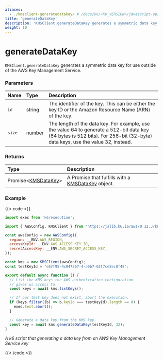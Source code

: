 ```yaml
---
aliases:
  - ./kmsclient-generatedatakey/ # /docs/k6/<K6_VERSION>/javascript-api/jslib/aws/kmsclient/kmsclient-generatedatakey/
title: 'generateDataKey'
description: 'KMSClient.generateDataKey generates a symmetric data key for use outside of the AWS Key Management Service'
weight: 10
---
```


# generateDataKey

`KMSClient.generateDataKey` generates a symmetric data key for use outside of the AWS Key Management Service.

### Parameters

| Name   | Type   | Description                                                                                                                                                                  |
| :----- | :----- | :--------------------------------------------------------------------------------------------------------------------------------------------------------------------------- |
| `id`   | string | The identifier of the key. This can be either the key ID or the Amazon Resource Name (ARN) of the key.                                                                       |
| `size` | number | The length of the data key. For example, use the value 64 to generate a 512-bit data key (64 bytes is 512 bits). For 256-bit (32-byte) data keys, use the value 32, instead. |

### Returns

| Type                                                                                                          | Description                                                                                                                             |
| :------------------------------------------------------------------------------------------------------------ | :-------------------------------------------------------------------------------------------------------------------------------------- |
| Promise<[KMSDataKey](https://grafana.com/docs/k6/<K6_VERSION>/javascript-api/jslib/aws/kmsclient/kmsdatakey)> | A Promise that fulfills with a [KMSDataKey](https://grafana.com/docs/k6/<K6_VERSION>/javascript-api/jslib/aws/kmsclient/kmskey) object. |

### Example

{{< code >}}

```javascript
import exec from 'k6/execution';

import { AWSConfig, KMSClient } from 'https://jslib.k6.io/aws/0.12.3/kms.js';

const awsConfig = new AWSConfig({
  region: __ENV.AWS_REGION,
  accessKeyId: __ENV.AWS_ACCESS_KEY_ID,
  secretAccessKey: __ENV.AWS_SECRET_ACCESS_KEY,
});

const kms = new KMSClient(awsConfig);
const testKeyId = 'e67f95-4c047567-4-a0b7-62f7ce8ec8f48';

export default async function () {
  // List the KMS keys the AWS authentication configuration
  // gives us access to.
  const keys = await kms.listKeys();

  // If our test key does not exist, abort the execution.
  if (keys.filter((b) => b.keyId === testKeyId).length == 0) {
    exec.test.abort();
  }

  // Generate a data key from the KMS key.
  const key = await kms.generateDataKey(testKeyId, 32);
}
```

_A k6 script that generating a data key from an AWS Key Management Service key_

{{< /code >}}

